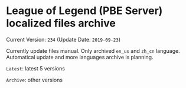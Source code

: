 # League of Legend (PBE Server) localized files archive

Current Version: `234` (Update Date: `2019-09-23`)

Currently update files manual. Only archived `en_us` and `zh_cn` language.
Automatical update and more languages archive is planning.

`Latest`: latest 5 versions

`Archive`: other versions